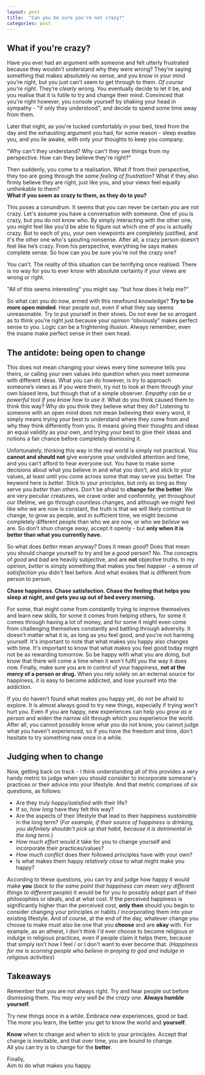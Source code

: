```yaml
---
layout: post
title:  "Can you be sure you're not crazy?"
categories: post
---
```


## What if you're crazy?
Have you ever had an argument with someone and felt utterly frustrated because they wouldn't understand why they were wrong? They’re saying something that makes absolutely no sense, and you know in your mind you’re right, but you just can't seem to get through to them. _Of course you’re right_. They’re _clearly_ wrong. You eventually decide to let it be, and you realise that it is futile to try and change their mind. Convinced that you're right however, you console yourself by shaking your head in sympathy - "if only they understood", and decide to spend some time away from them. 

Later that night, as you're tucked comfortably in your bed, tired from the day and the exhausting argument you had, for some reason - sleep evades you, and you lie awake, with only your thoughts to keep you company.  

"Why can't they understand? Why can't they see things from my perspective. How can they believe they're right?"  

Then suddenly, you come to a realisation. What if from their perspective, they too are going through the _same feeling of frustration_? What if they also firmly believe they are right, just like you, and your views feel equally unthinkable to them?  
**What if you seem as crazy to them, as they do to you?**

This poses a conundrum. It seems that you can never be certain you are not crazy. Let's assume you have a conversation with someone. One of you is crazy, but you do not know who. By simply interacting with the other one, you might feel like you'd be able to figure out which one of you is actually crazy. But to each of you, your own viewpoints are completely justified, and it's the other one who's spouting nonsense. After all, a crazy person doesn’t feel like he’s crazy. From his perspective, everything he says makes complete sense. So how can you be sure you're not the crazy one? 

You can’t. The reality of this situation can be terrifying once realised. There is no way for you to ever know with absolute certainty if your views are wrong or right.  

"All of this seems interesting" you might say. "but how does it help me?"

So what can you do now, armed with this newfound knowledge? **Try to be more open minded**. Hear people out, even if what they say seems unreasonable. Try to put yourself in their shoes. Do not ever be so arrogant as to think you’re right just because your opinion “obviously” makes perfect sense to you. Logic can be a frightening illusion. Always remember, even the insane make perfect sense in their own head. 

## The antidote: being open to change
This does not mean changing your views every time someone tells you theirs, or calling your own values into question when you meet someone with different ideas. What you can do however, is _try_ to approach someone’s views as if you were them, try not to look at them through your own biased lens, but though that of a simple observer. _Empathy can be a powerful tool if you know how to use it_. What do you think caused them to think this way? Why do you think they believe what they do? Listening to someone with an open mind does not mean believing their every word, it simply means trying your best to understand where they come from and why they think differently from you. It means giving their thoughts and ideas an equal validity as your own, and trying your best to give their ideas and notions a fair chance before completely dismissing it.

Unfortunately, thinking this way in the real world is simply not practical. You **cannot and should not** give everyone your undivided attention and time, and you can't afford to hear everyone out. You have to make some decisions about what you believe in and what you don't, and stick to your values, at least until you come across some that may serve you better. The keyword here is _better_. Stick to your principles, but only as long as they serve you _better_ than others. Don't be afraid to **change for the better**. We are very peculiar creatures, we crave order and conformity, yet throughout our lifetime, we go through countless changes, and although we might feel like who we are now is constant, the truth is that we will likely continue to change, to grow as people, and in sufficient time, we might become completely different people than who we are now, or who we _believe_ we are. So don't shun change away, accept it openly - but **only when it is better than what you currently have.**  

So what does *better* mean anyway? Does it mean *good*? Does that mean you should change yourself to try and be a *good* person? No. The concepts of *good* and *bad* are heavily subjective, and are **not** objective truths. In my opinion, *better* is simply something that makes you feel *happier* - a sense of *satisfaction* you didn't feel before. And what evokes that is different from person to person.
  
**Chase happiness. Chase satisfaction. Chase the feeling that helps you sleep at night, and gets you up out of bed every morning.**

For some, that might come from constantly trying to improve themselves and learn new skills, for some it comes from helping others, for some it comes through having a lot of money, and for some it might even come from challenging themselves constantly and battling through adversity. It doesn't matter what it is, as long as you feel good, and you're not harming yourself. It's important to note that what makes you happy also changes with time. It's important to know that what makes you feel good today might not be as rewarding tomorrow. So be happy with what you are doing, but know that there will come a time when it won't fulfil you the way it does now. Finally, make sure you are in control of your happiness, **not at the mercy of a person or drug.** When you rely solely on an external source for happiness, it is easy to become addicted, and lose yourself into the addiction. 

If you do haven't found what makes you happy yet, do not be afraid to explore. It is almost always good to try new things, especially if trying won't hurt you. Even if you are happy, new experiences can help you _grow as a person_ and widen the narrow slit through which you experience the world. After all, you cannot possibly know what you do not know, you cannot judge what you haven't experienced, so if you have the freedom and time, don't hesitate to try something new once in a while.

## Judging when to change
Now, getting back on track - I think understanding all of this provides a very handy metric to judge when you should consider to incorporate someone's practices or their advice into your lifestyle. And that metric comprises of _six_ questions, as follows: 
* Are they _truly happy/satisfied_ with their life?
* If so, _how long_ have they felt this way? 
* Are the aspects of their lifestyle that lead to their happiness _sustainable_ in the long term? (_For example, if their source of happiness is drinking, you definitely shouldn't pick up that habit, because it is detrimental in the long term._)
* _How much effort_ would it take for you to change yourself and incorporate their practices/values? 
* _How much conflict_ does their followed principles have with your own?
* Is what makes them happy _relatively close_ to what might make you happy?

According to these questions, you can try and judge how happy it would make **you** (_back to the same point that happiness can mean very different things to different people_) it would be for you to possibly adopt part of their philosophies or ideals, and at what cost. If the perceived happiness is significantly higher than the perceived cost, **only then** should you begin to consider changing your principles or habits / incorporating them into your existing lifestyle. And of course, at the end of the day, whatever change you choose to make must also be one that you **choose** and are **okay** with. For example, as an atheist, I don't think I'd ever choose to become religious or indulge in religious practices, even if people claim it helps them, because that simply isn't how I feel / or I don't want to ever become that. (_Happiness for me is scorning people who believe in praying to god and indulge in religious activities_)

## Takeaways
Remember that you are not always right. Try and hear people out before dismissing them. _You may very well be the crazy one_. **Always humble yourself**. 

Try new things once in a while. Embrace new experiences, good or bad. The more you learn, the better you get to know the world and **yourself**.

**Know** when to change and when to stick to your principles. Accept that change is inevitable, and that over time, you are bound to change.  
All you can try is to change for the **better**.    

Finally,  
Aim to do what makes you happy.



